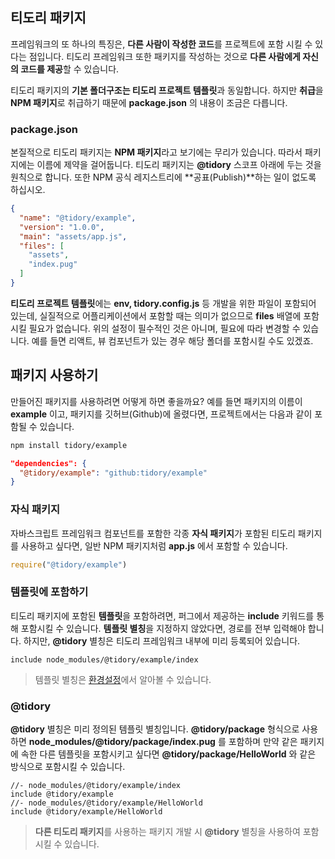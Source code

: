## 티도리 패키지

프레임워크의 또 하나의 특징은, **다른 사람이 작성한 코드**를 프로젝트에 포함 시킬 수 있다는 점입니다. 티도리 프레임워크 또한 패키지를 작성하는 것으로 **다른 사람에게 자신의 코드를 제공**할 수 있습니다.

티도리 패키지의 **기본 폴더구조는 티도리 프로젝트 템플릿**과 동일합니다. 하지만 **취급**을 **NPM 패키지**로 취급하기 때문에 **package.json** 의 내용이 조금은 다릅니다.

### package.json

본질적으로 티도리 패키지는 **NPM 패키지**라고 보기에는 무리가 있습니다. 따라서 패키지에는 이름에 제약을 걸어둡니다. 티도리 패키지는 **@tidory** 스코프 아래에 두는 것을 원칙으로 합니다. 또한 NPM 공식 레지스트리에 **공표(Publish)**하는 일이 없도록 하십시오.

```json
{
  "name": "@tidory/example",
  "version": "1.0.0",
  "main": "assets/app.js",
  "files": [
    "assets",
    "index.pug"
  ]
}
```

**티도리 프로젝트 템플릿**에는 **env, tidory.config.js** 등 개발을 위한 파일이 포함되어 있는데, 실질적으로 어플리케이션에서 포함할 때는 의미가 없으므로 **files** 배열에 포함시킬 필요가 없습니다. 위의 설정이 필수적인 것은 아니며, 필요에 따라 변경할 수 있습니다. 예를 들면 리액트, 뷰 컴포넌트가 있는 경우 해당 폴더를 포함시킬 수도 있겠죠.

## 패키지 사용하기

만들어진 패키지를 사용하려면 어떻게 하면 좋을까요? 예를 들면 패키지의 이름이 **example** 이고, 패키지를 깃허브(Github)에 올렸다면, 프로젝트에서는 다음과 같이 포함될 수 있습니다.

```bash
npm install tidory/example
```

```json
"dependencies": {
  "@tidory/example": "github:tidory/example"
}
```

### 자식 패키지

자바스크립트 프레임워크 컴포넌트를 포함한 각종 **자식 패키지**가 포함된 티도리 패키지를 사용하고 싶다면, 일반 NPM 패키지처럼 **app.js** 에서 포함할 수 있습니다.

```js
require("@tidory/example")
```

### 템플릿에 포함하기

티도리 패키지에 포함된 **템플릿**을 포함하려면, 퍼그에서 제공하는 **include** 키워드를 통해 포함시킬 수 있습니다. **템플릿 별칭**을 지정하지 않았다면, 경로를 전부 입력해야 합니다. 하지만, **@tidory** 별칭은 티도리 프레임워크 내부에 미리 등록되어 있습니다.

```pug
include node_modules/@tidory/example/index
```

> 템플릿 별칭은 [환경설정](/docs/configuration)에서 알아볼 수 있습니다.

### @tidory

**@tidory** 별칭은 미리 정의된 템플릿 별칭입니다. **@tidory/package** 형식으로 사용하면 **node_modules/@tidory/package/index.pug** 를 포함하며 만약 같은 패키지에 속한 다른 템플릿을 포함시키고 싶다면 **@tidory/package/HelloWorld** 와 같은 방식으로 포함시킬 수 있습니다.

```pug
//- node_modules/@tidory/example/index
include @tidory/example
//- node_modules/@tidory/example/HelloWorld
include @tidory/example/HelloWorld
```

> **다른 티도리 패키지**를 사용하는 패키지 개발 시 **@tidory** 별칭을 사용하여 포함시킬 수 있습니다.


